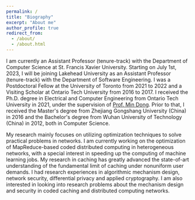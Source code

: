 ```yaml
---
permalink: /
title: "Biography"
excerpt: "About me"
author_profile: true
redirect_from: 
  - /about/
  - /about.html
---
```


I am currently an Assistant Professor (tenure-track) with the Department of Computer Science at St. Francis Xavier University. Starting on July 1st, 2023, I will be joining Lakehead University as an Assistant Professor (tenure-track) with the Department of Software Engineering. I was a Postdoctoral Fellow at the University of Toronto from 2021 to 2022  and a Visiting Scholar at Ontario Tech University from 2016 to 2017. I received the Ph.D. degree in Electrical and Computer Engineering from Ontario Tech University in 2021, under the supervision of [Prof. Min Dong](https://faculty.ontariotechu.ca/dong/). Prior to that, I received the Master's degree from Zhejiang Gongshang University (China) in 2016 and the Bachelor's degree from Wuhan University of Technology (China) in 2012, both in Computer Science.

My research mainly focuses on utilizing optimization techniques to solve practical problems in networks. I am currently working on the optimization of MapReduce-based coded distributed computing in heterogeneous networks, with a special interest in speeding up the computing of machine learning jobs. My research in caching has greatly advanced the state-of-art understanding of the fundamental limit of caching under nonuniform user demands. I had research experiences in algorithmic mechanism design, network security, differential privacy and applied cryptography. I am also interested in looking into research problems about the mechanism design and security in coded caching and distributed computing networks. 



